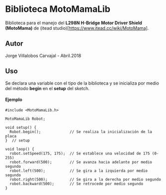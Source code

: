 # Biblioteca MotoMamaLib
Biblioteca para el manejo del **L298N H-Bridge Motor Driver Shield (MotoMama)** de (itead studio)[https://www.itead.cc/wiki/MotoMama].

## Autor
Jorge Villalobos Carvajal - Abril.2018

## Uso
Se declara una variable con el tipo de la biblioteca y se inicializa por medio del método **begin** en el **setup** del sketch.

#### Ejemplo
```
#include <MotoMamaLib.h>

MotoMamaLib Robot;

void setup() {
  Robot.begin();             // Se realiza la inicialización de la placa
}  // setup

void loop() {
  robot.setSpeed(175, 175);  // Se establece una velocidad de 175 (0-255)
  robot.forward(500);        // Se avanza hacia adelante por medio segundo
  robot.left(500);           // Se gira a la izquierda por medio segundo
  robot.right(500);          // Se gira a la derecha por medio segundo
  robot.backward(500);       // Se retrocede por medio segundo
}
```
